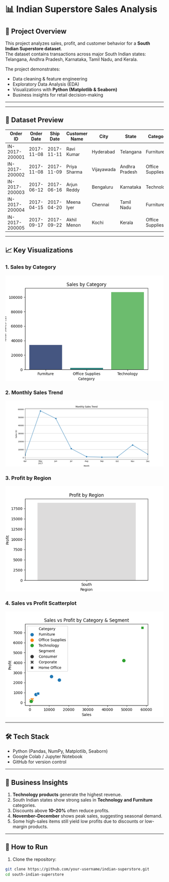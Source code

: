 # 📊 Indian Superstore Sales Analysis

## 📌 Project Overview
This project analyzes sales, profit, and customer behavior for a **South Indian Superstore dataset**.  
The dataset contains transactions across major South Indian states: Telangana, Andhra Pradesh, Karnataka, Tamil Nadu, and Kerala.

The project demonstrates:
- Data cleaning & feature engineering
- Exploratory Data Analysis (EDA)
- Visualizations with **Python (Matplotlib & Seaborn)**
- Business insights for retail decision-making

---


---

## 🔎 Dataset Preview
| Order ID       | Order Date | Ship Date  | Customer Name | City       | State       | Category  | Sales  | Profit |
|----------------|------------|------------|---------------|------------|-------------|-----------|--------|--------|
| IN-2017-200001 | 2017-11-08 | 2017-11-11 | Ravi Kumar    | Hyderabad  | Telangana   | Furniture | 15250  | 2250   |
| IN-2017-200002 | 2017-11-08 | 2017-11-09 | Priya Sharma  | Vijayawada | Andhra Pradesh | Office Supplies | 450 | 180 |
| IN-2017-200003 | 2017-06-12 | 2017-06-16 | Arjun Reddy   | Bengaluru  | Karnataka   | Technology | 48500  | 4200  |
| IN-2017-200004 | 2017-04-15 | 2017-04-20 | Meena Iyer    | Chennai    | Tamil Nadu  | Furniture  | 3200   | 800   |
| IN-2017-200005 | 2017-09-17 | 2017-09-22 | Akhil Menon   | Kochi      | Kerala      | Office Supplies | 650 | 90 |

---

## 📈 Key Visualizations

### 1. Sales by Category
![Sales by Category](sales_by_category.png)

### 2. Monthly Sales Trend
![Monthly Sales](monthly_sales.png)

### 3. Profit by Region
![Profit by Region](profit_by_region.png)

### 4. Sales vs Profit Scatterplot
![Sales vs Profit](sales_vs_profit.png)

---

## 🛠️ Tech Stack
- Python (Pandas, NumPy, Matplotlib, Seaborn)
- Google Colab / Jupyter Notebook
- GitHub for version control

---

## 📢 Business Insights
1. **Technology products** generate the highest revenue.  
2. South Indian states show strong sales in **Technology and Furniture** categories.  
3. Discounts above **10–20%** often reduce profits.  
4. **November–December** shows peak sales, suggesting seasonal demand.  
5. Some high-sales items still yield low profits due to discounts or low-margin products.

---

## 🚀 How to Run
1. Clone the repository:
```bash
git clone https://github.com/your-username/indian-superstore.git
cd south-indian-superstore

